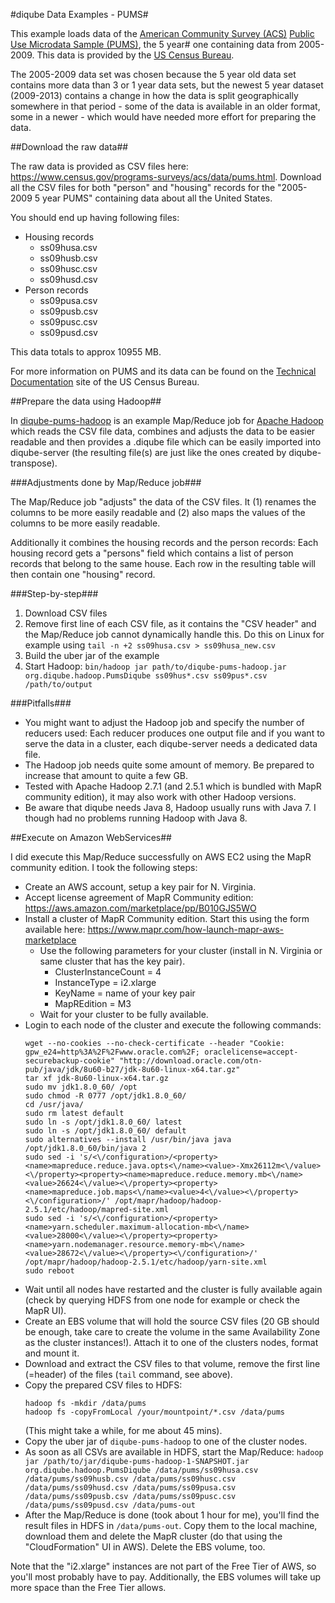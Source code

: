 #diqube Data Examples - PUMS#

This example loads data of the [American Community Survey (ACS)][1] [Public Use Microdata Sample (PUMS)][2], the 5 year#
one containing data from 2005-2009. This data is provided by the [US Census Bureau][4].

The 2005-2009 data set was chosen because the 5 year old data set contains more data than 3 or 1 year data sets, but
the newest 5 year dataset (2009-2013) contains a change in how the data is split geographically somewhere in that period -
some of the data is available in an older format, some in a newer - which would have needed more effort for preparing
the data.   

##Download the raw data##

The raw data is provided as CSV files here: https://www.census.gov/programs-surveys/acs/data/pums.html. Download all the
CSV files for both "person" and "housing" records for the "2005-2009 5 year PUMS" containing data about all the United
States.

You should end up having following files:

* Housing records
  * ss09husa.csv
  * ss09husb.csv
  * ss09husc.csv
  * ss09husd.csv
* Person records
  * ss09pusa.csv
  * ss09pusb.csv
  * ss09pusc.csv
  * ss09pusd.csv
  
This data totals to approx 10955 MB.

For more information on PUMS and its data can be found on the [Technical Documentation][3] site of the US Census Bureau.

##Prepare the data using Hadoop##

In [diqube-pums-hadoop](diqube-pums-hadoop/) is an example Map/Reduce job for [Apache Hadoop][5] which reads the CSV 
file data, combines and adjusts the data to be easier readable and then provides a .diqube file which can be easily
imported into diqube-server (the resulting file(s) are just like the ones created by diqube-transpose).

###Adjustments done by Map/Reduce job###

The Map/Reduce job "adjusts" the data of the CSV files. It (1) renames the columns to be more easily readable and (2)
also maps the values of the columns to be more easily readable.

Additionally it combines the housing records and the person records: Each housing record gets a "persons" field which
contains a list of person records that belong to the same house. Each row in the resulting table will then contain one
"housing" record.

###Step-by-step###

1. Download CSV files
2. Remove first line of each CSV file, as it contains the "CSV header" and the Map/Reduce job cannot dynamically handle
   this. Do this on Linux for example using `tail -n +2 ss09husa.csv > ss09husa_new.csv`
3. Build the uber jar of the example
4. Start Hadoop: `bin/hadoop jar path/to/diqube-pums-hadoop.jar org.diqube.hadoop.PumsDiqube ss09hus*.csv ss09pus*.csv /path/to/output`

###Pitfalls###

* You might want to adjust the Hadoop job and specify the number of reducers used: Each reducer produces one output file
  and if you want to serve the data in a cluster, each diqube-server needs a dedicated data file.
* The Hadoop job needs quite some amount of memory. Be prepared to increase that amount to quite a few GB.
* Tested with Apache Hadoop 2.7.1 (and 2.5.1 which is bundled with MapR community edition), it may also work with other Hadoop versions.
* Be aware that diqube needs Java 8, Hadoop usually runs with Java 7. I though had no problems running Hadoop with Java 8.

##Execute on Amazon WebServices##

I did execute this Map/Reduce successfully on AWS EC2 using the MapR community edition. I took the following steps:

* Create an AWS account, setup a key pair for N. Virginia.
* Accept license agreement of MapR Community edition: https://aws.amazon.com/marketplace/pp/B010GJS5WO
* Install a cluster of MapR Community edition. Start this using the form available here: https://www.mapr.com/how-launch-mapr-aws-marketplace
  * Use the following parameters for your cluster (install in N. Virginia or same cluster that has the key pair).
    * ClusterInstanceCount = 4
    * InstanceType = i2.xlarge
    * KeyName = name of your key pair
    * MapREdition = M3
  * Wait for your cluster to be fully available.
* Login to each node of the cluster and execute the following commands:
    ```
    wget --no-cookies --no-check-certificate --header "Cookie: gpw_e24=http%3A%2F%2Fwww.oracle.com%2F; oraclelicense=accept-securebackup-cookie" "http://download.oracle.com/otn-pub/java/jdk/8u60-b27/jdk-8u60-linux-x64.tar.gz"
    tar xf jdk-8u60-linux-x64.tar.gz
    sudo mv jdk1.8.0_60/ /opt
    sudo chmod -R 0777 /opt/jdk1.8.0_60/
    cd /usr/java/
    sudo rm latest default
    sudo ln -s /opt/jdk1.8.0_60/ latest
    sudo ln -s /opt/jdk1.8.0_60/ default
    sudo alternatives --install /usr/bin/java java /opt/jdk1.8.0_60/bin/java 2
    sudo sed -i 's/<\/configuration>/<property><name>mapreduce.reduce.java.opts<\/name><value>-Xmx26112m<\/value><\/property><property><name>mapreduce.reduce.memory.mb<\/name><value>26624<\/value><\/property><property><name>mapreduce.job.maps<\/name><value>4<\/value><\/property><\/configuration>/' /opt/mapr/hadoop/hadoop-2.5.1/etc/hadoop/mapred-site.xml
    sudo sed -i 's/<\/configuration>/<property><name>yarn.scheduler.maximum-allocation-mb<\/name><value>28000<\/value><\/property><property><name>yarn.nodemanager.resource.memory-mb<\/name><value>28672<\/value><\/property><\/configuration>/' /opt/mapr/hadoop/hadoop-2.5.1/etc/hadoop/yarn-site.xml
    sudo reboot
    ```
* Wait until all nodes have restarted and the cluster is fully available again (check by querying HDFS from one node for example or check the MapR UI).
* Create an EBS volume that will hold the source CSV files (20 GB should be enough, take care to create the volume in the same Availability Zone as the cluster instances!). Attach it to one of the clusters nodes, format and mount it.
* Download and extract the CSV files to that volume, remove the first line (=header) of the files (`tail` command, see above).
* Copy the prepared CSV files to HDFS: 
  ```
  hadoop fs -mkdir /data/pums
  hadoop fs -copyFromLocal /your/mountpoint/*.csv /data/pums
  ```
  (This might take a while, for me about 45 mins).
* Copy the uber jar of `diqube-pums-hadoop` to one of the cluster nodes.
* As soon as all CSVs are available in HDFS, start the Map/Reduce: `hadoop jar /path/to/jar/diqube-pums-hadoop-1-SNAPSHOT.jar org.diqube.hadoop.PumsDiqube /data/pums/ss09husa.csv /data/pums/ss09husb.csv /data/pums/ss09husc.csv  /data/pums/ss09husd.csv /data/pums/ss09pusa.csv /data/pums/ss09pusb.csv /data/pums/ss09pusc.csv /data/pums/ss09pusd.csv /data/pums-out`
* After the Map/Reduce is done (took about 1 hour for me), you'll find the result files in HDFS in `/data/pums-out`. Copy them to the local machine, download them and delete the MapR cluster (do that using the "CloudFormation" UI in AWS). Delete the EBS volume, too.

Note that the "i2.xlarge" instances are not part of the Free Tier of AWS, so you'll most probably have to pay. Additionally, the EBS volumes will take up more space than the Free Tier allows.

[1]:https://www.census.gov/programs-surveys/acs/about.html
[2]:https://www.census.gov/programs-surveys/acs/technical-documentation/pums.html
[3]:https://www.census.gov/programs-surveys/acs/technical-documentation/pums/documentation.2009.html
[4]:https://www.census.gov
[5]:http://hadoop.apache.org